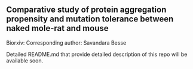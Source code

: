 ## Comparative study of protein aggregation propensity and mutation tolerance between naked mole-rat and mouse

Biorxiv:
Corresponding author: Savandara Besse

Detailed README.md that provide detailed description of this repo will be available soon.
